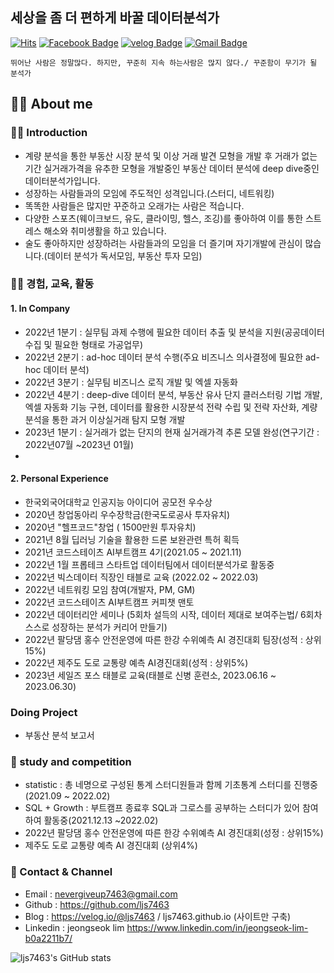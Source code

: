 ## 세상을 좀 더 편하게 바꿀 데이터분석가
[![Hits](https://hits.seeyoufarm.com/api/count/incr/badge.svg?url=https%3A%2F%2Fgithub.com%2Fljs7463&count_bg=%23DD727D&title_bg=%23CD3939&icon=&icon_color=%23CF9494&title=visit&edge_flat=false)](https://hits.seeyoufarm.com) [![Facebook Badge](https://img.shields.io/badge/-Facebook-1877f2?logo=facebook&logoColor=white&link={https://www.facebook.com/profile.php?id=100003668046363})]({https://www.facebook.com/profile.php?id=100003668046363})  [![velog Badge](http://img.shields.io/badge/-Study%20blog-black?style=flat-square&logo=velog.io&link=https://velog.io/@ljs7463)](https://velog.io/@ljs7463) [![Gmail Badge](https://img.shields.io/badge/Gmail-D14836?style=flat&logo=Gmail&logoColor=white)](mailto:nevergiveup7463@gmail.com)
```
뛰어난 사람은 정말많다. 하지만, 꾸준히 지속 하는사람은 많지 않다./ 꾸준함이 무기가 될 분석가
```

## 💁‍♂️ About me
### 👨‍💻 Introduction 
- 계량 분석을 통한 부동산 시장 분석 및 이상 거래 발견 모형을 개발 후 거래가 없는 기간 실거래가격을 유추한 모형을 개발중인 부동산 데이터 분석에 deep dive중인 데이터분석가입니다.
- 성장하는 사람들과의 모임에 주도적인 성격입니다.(스터디, 네트워킹)
- 똑똑한 사람들은 많지만 꾸준하고 오래가는 사람은 적습니다.
- 다양한 스포츠(웨이크보드, 유도, 클라이밍, 헬스, 조깅)를 좋아하여 이를 통한 스트레스 해소와 취미생활을 하고 있습니다.
- 술도 좋아하지만 성장하려는 사람들과의 모임을 더 즐기며 자기개발에 관심이 많습니다.(데이터 분석가 독서모임, 부동산 투자 모임)
 
 

### 🚴‍♂️ 경험, 교육, 활동 

#### 1. In Company 
- 2022년 1분기 : 실무팀 과제 수행에 필요한 데이터 추출 및 분석을 지원(공공데이터 수집 및 필요한 형태로 가공업무)
- 2022년 2분기 : ad-hoc 데이터 분석 수행(주요 비즈니스 의사결정에 필요한 ad-hoc 데이터 분석)
- 2022년 3분기 : 실무팀 비즈니스 로직 개발 및 엑셀 자동화
- 2022년 4분기 : deep-dive 데이터 분석, 부동산 유사 단지 클러스터링 기법 개발, 엑셀 자동화 기능 구현, 데이터를 활용한 시장분석 전략 수립 및 전략 자산화, 계량 분석을 통한 과거 이상실거래 탐지 모형 개발 
- 2023년 1분기 : 실거래가 없는 단지의 현재 실거래가격 추론 모델 완성(연구기간 : 2022년07월 ~2023년 01월)
-  
#### 2. Personal Experience
- 한국외국어대학교 인공지능 아이디어 공모전 우수상
- 2020년 창업동아리 우수장학금(한국도로공사 투자유치)
- 2020년 "헬프코드"창업 ( 1500만원 투자유치)
- 2021년 8월 딥러닝 기술을 활용한 드론 보완관련 특허 획득
- 2021년 코드스테이츠 AI부트캠프 4기(2021.05 ~ 2021.11)
- 2022년 1월 프롭테크 스타트업 데이터팀에서 데이터분석가로 활동중
- 2022년 빅스데이터 직장인 태블로 교육 (2022.02 ~ 2022.03)
- 2022년 네트워킹 모임 참여(개발자, PM, GM)
- 2022년 코드스테이츠 AI부트캠프 커피챗 맨토
- 2022년 데이터리안 세미나 (5회차 설득의 시작, 데이터 제대로 보여주는법/ 6회차 스스로 성장하는 분석가 커리어 만들기)
- 2022년 팔당댐 홍수 안전운영에 따른 한강 수위예측 AI 경진대회 팀장(성적 : 상위 15%)
- 2022년 제주도 도로 교통량 예측 AI경진대회(성적 : 상위5%)
- 2023년 세일즈 포스 태블로 교육(태블로 신병 훈련소, 2023.06.16 ~ 2023.06.30)
### Doing Project 
- 부동산 분석 보고서 

### 👥 study and competition
- statistic : 총 네명으로 구성된 통계 스터디원들과 함께 기초통계 스터디를 진행중(2021.09 ~ 2022.02)
- SQL + Growth : 부트캠프 종료후 SQL과 그로스를 공부하는 스터디가 있어 참여하여 활동중(2021.12.13 ~2022.02)
- 2022년 팔당댐 홍수 안전운영에 따른 한강 수위예측 AI 경진대회(성정 : 상위15%)
- 제주도 도로 교통량 예측 AI 경진대회 (상위4%)


### 💼 Contact & Channel 
 - Email : nevergiveup7463@gmail.com 
 - Github : https://github.com/ljs7463
 - Blog : https://velog.io/@ljs7463 / ljs7463.github.io (사이트만 구축)
 - Linkedin : jeongseok lim <https://www.linkedin.com/in/jeongseok-lim-b0a2211b7/>










![ljs7463's GitHub stats](https://github-readme-stats.vercel.app/api?username=ljs7463&show_icons=true&theme=radical)

